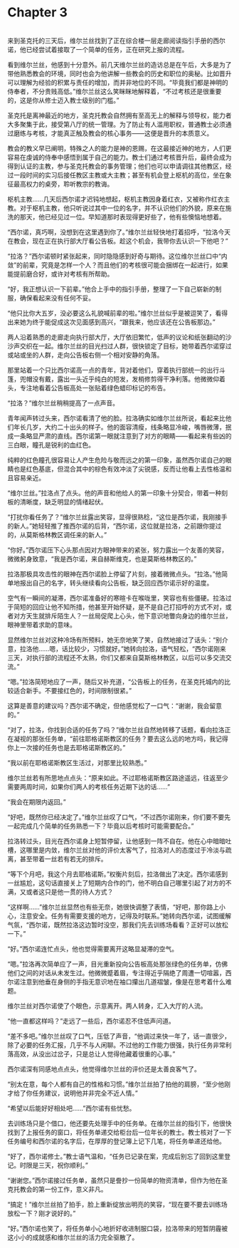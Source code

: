 # Chapter 3

<br>
来到圣克托的三天后，维尔兰丝找到了正在综合楼一层走廊阅读指引手册的西尔诺，他已经尝试着接取了一个简单的任务，正在研究上报的流程。

看到维尔兰丝，他感到十分意外。前几天维尔兰丝的造访总是在午后，大多是为了带他熟悉教会的环境，同时也会为他讲解一些教会的历史和职位的奥秘。比如晋升可以理解为经验的积累与责任的增加，而并非地位的不同。“毕竟我们都是神明的侍奉者，不分贵贱高低。”维尔兰丝这么笑眯眯地解释着，“不过考核还是很重要的，这是你从修士迈入教士级别的门槛。”

圣克托是离神最近的地方，圣克托教会自然拥有至高无上的解释与领导权，能力者大多聚集于此，接受第八厅的统一管理。为了防止有人滥用职权，普通教士必须通过磨练与考核，才能真正触及教会的核心事务——这便是晋升的本质意义。

教会的教义早已阐明，特殊之人的能力是神的恩赐，在这最接近神的地方，人们更容易在虔诚的侍奉中感悟到属于自己的能力。教士们通过考核晋升后，最终会成为得到认证的主教，参与圣克托教会的事务管理；他们也可以申请调往其他教区，经过一段时间的实习后接任教区主教或大主教；甚至有机会登上枢机的高位，坐在象征最高权力的桌旁，聆听教宗的教诲。

枢机主教……几天后西尔诺才迟钝地想起，枢机主教因身着红衣，又被称作红衣主教。对于枢机主教，他只听说过其中一位的名字，并不认识他们的外貌，原来在施洗的那天，他已经见过一位。早知道那时表现得更好些了，他有些懊恼地想着。

“西尔诺，真巧啊，没想到在这里遇到你了。”维尔兰丝轻快地打着招呼，“拉洛今天在教会，现在正在执行部大厅看公告板。趁这个机会，我带你去认识一下他吧？”

“拉洛？”西尔诺顿时紧张起来，同时隐隐感到好奇与期待。这位维尔兰丝口中“内敛”的前辈，究竟是怎样一个人？而且他们的考核很可能会捆绑在一起进行，如果能提前磨合好，或许对考核有所帮助。

“好，我正想认识一下前辈。”他合上手中的指引手册，整理了一下自己崭新的制服，确保看起来没有任何不妥。

“他只比你大五岁，没必要这么礼貌喊前辈的啦。”维尔兰丝似乎是被逗笑了，看得出来她为终于能促成这次见面感到高兴，“跟我来，他应该还在公告板那边。”

两人沿着熟悉的走廊走向执行部大厅，大厅依旧繁忙，低声的议论和纸张翻动的沙沙声交织在一起。维尔兰丝的目光扫过人群，很快锁定了目标，她带着西尔诺穿过或站或坐的人群，走向公告板右侧一个相对安静的角落。

那里站着一个只比西尔诺高一点的青年，背对着他们，穿着执行部统一的出行斗篷，兜帽没有戴，露出一头近乎纯白的短发，发梢修剪得干净利落。他微微仰着头，专注地看着公告板高处一张贴着绿色蜡印标记的布告。

“拉洛？”维尔兰丝稍稍提高了一点声音。

青年闻声转过头来，西尔诺看清了他的脸。拉洛确实如维尔兰丝所说，看起来比他们年长几岁，大约二十出头的样子。他的面容清瘦，线条略显冷峻，嘴唇微薄，抿成一条略显严肃的直线。西尔诺第一眼就注意到了对方的眼睛——看起来有些凶的三白眼，瞳孔是锐利的血红色。

纯粹的红色瞳孔很容易让人产生危险与敬而远之的第一印象，虽然西尔诺自己的眼睛也是红色基底，但混合其中的棕色有效冲淡了尖锐感，反而让他看上去性格温和且容易亲近。

“维尔兰丝。”拉洛点了点头。他的声音和他给人的第一印象十分契合，带着一种刻板的清晰度，缺乏明显的情绪起伏。

“打扰你看任务了？”维尔兰丝露出笑容，显得很熟稔，“这位是西尔诺，我刚接手的新人。”她轻轻推了推西尔诺的后背，“西尔诺，这位就是拉洛，之前跟你提过的，从莫斯格林教区调任来的新人。”

“你好。”西尔诺压下心头那点因对方眼神带来的紧张，努力露出一个友善的笑容，微微躬身致意，“我是西尔诺，来自赫斯维克，也是莫斯格林教区的。”

拉洛那极具攻击性的眼神在西尔诺脸上停留了片刻，接着微微点头。“拉洛。”他简单地报出自己的名字，转头继续看向公告板，缺乏回应西尔诺示好的温度。

空气有一瞬间的凝滞，西尔诺准备好的寒暄卡在喉咙里，笑容也有些僵硬。拉洛过于简短的回应让他不知所措，他甚至开始怀疑，是不是自己打招呼的方式不对，或者对方天生就排斥陌生人？一丝局促爬上心头，他下意识地瞥向身边的维尔兰丝，眼神里带着求助的意味。

显然维尔兰丝对这种冷场有所预料，她无奈地笑了笑，自然地接过了话头：“别介意，拉洛他……嗯，话比较少，习惯就好。”她转向拉洛，语气轻松，“西尔诺刚来三天，对执行部的流程还不太熟，你们又都来自莫斯格林教区，以后可以多交流交流。”

“嗯。”拉洛简短地应了一声，随后又补充道，“公告板上的任务，在圣克托城内的比较适合新手。不要接红色的，时间限制很紧。”

这算是善意的建议吗？西尔诺不确定，但他感觉松了一口气：“谢谢，我会留意的。”

“对了，拉洛，你找到合适的任务了吗？”维尔兰丝自然地转移了话题，看向拉洛正在凝视的那张任务单，“前往耶格诺斯教区的任务？要去这么远的地方吗，我记得你上一次接的任务也是去耶格诺斯教区的。”

“我以前在耶格诺斯教区生活过，对那里比较熟悉。”

维尔兰丝若有所思地点点头：“原来如此。不过耶格诺斯教区路途遥远，往返至少需要两周时间，如果你们两人的考核任务近期下达的话……”

“我会在期限内返回。”

“好吧，既然你已经决定了。”维尔兰丝叹了口气，“不过西尔诺刚来，你们要不要先一起完成几个简单的任务熟悉一下？毕竟以后考核时可能需要配合。”

拉洛转过头，目光在西尔诺身上短暂停留，让他感到一阵不自在。他在心中暗暗吐槽，这哪里是内敛，维尔兰丝对他的评价太客气了，拉洛对人的态度过于冷淡与疏离，甚至带着一丝若有若无的排斥。

“等下个月吧，我这个月去耶格诺斯。”权衡片刻后，拉洛做出了决定。西尔诺感到一丝尴尬，这句话直接关上了短期内合作的门，他不明白自己哪里引起了对方的不满，又或者这只是他一贯的待人方式？

“这样啊……”维尔兰丝显然也有些无奈，她很快调整了表情，“好吧，那你路上小心，注意安全。任务有需要支援的地方，记得及时联系。”她转向西尔诺，试图缓解气氛，“西尔诺，既然拉洛这边暂时没空，那我们先去训练场看看？正好可以放松一下。”

“好。”西尔诺连忙点头，他也觉得需要离开这略显凝滞的空气。

“嗯。”拉洛再次简单应了一声，目光重新投向公告板高处那张绿色的任务单，仿佛他们之间的对话从未发生过。他微微蹙着眉，专注得近乎隔绝了周遭一切喧嚣，西尔诺注意到他垂在身侧的手指无意识地在袖口攥出几道褶皱，像是在思考着什么难题。

维尔兰丝对西尔诺使了个眼色，示意离开。两人转身，汇入大厅的人流。

“他一直都这样吗？”走远了一些后，西尔诺忍不住低声问道。

“差不多吧。”维尔兰丝叹了口气，压低了声音，“他调过来快一年了，话一直很少，除了必要的任务汇报，几乎不与人闲聊。不过他的工作能力很强，执行任务非常利落高效，从没出过岔子，只是总让人觉得他藏着很重的心事。”

西尔诺深有同感地点点头，他觉得维尔兰丝的评价还是太善良客气了。

“别太在意，每个人都有自己的性格和习惯。”维尔兰丝拍了拍他的肩膀，“至少他刚才给了你任务建议，说明他并非完全不近人情。”

“希望以后能好好相处吧……”西尔诺有些忧愁。

去训练场只是个借口，他还要先处理手中的任务单。在维尔兰丝的指引下，他很快找到了上报任务的窗口，将任务单递交给柜台后一位年长的教士。教士核对了一下任务编号和西尔诺的名字后，在厚厚的登记簿上记下几笔，将任务单递还给他。

“好了，西尔诺修士。”教士语气温和，“任务已记录在案，完成后别忘了回到这里登记。时限是三天，祝你顺利。”

“谢谢您。”西尔诺接过任务单，虽然只是誊抄一份简单的物资清单，但作为他在圣克托教会的第一份工作，意义非凡。

“搞定！”维尔兰丝拍了拍手，脸上重新绽放出明亮的笑容，“现在要不要去训练场放松一下？刚才说好的。”

“好。”西尔诺也笑了，将任务单小心地折好收进制服口袋，拉洛带来的短暂阴霾被这小小的成就感和维尔兰丝的活力完全驱散了。
